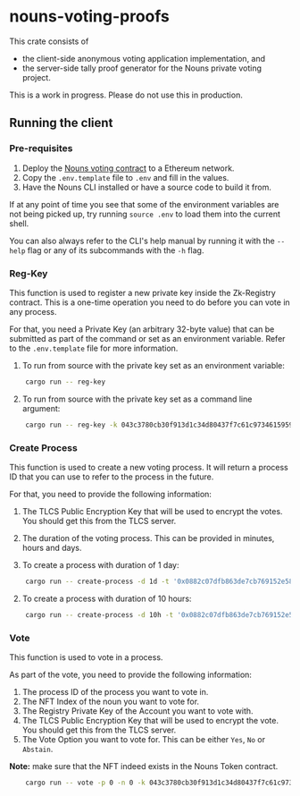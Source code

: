 # nouns-voting-proofs

This crate consists of

- the client-side anonymous voting application implementation, and
- the server-side tally proof generator
  for the Nouns private voting project.

This is a work in progress. Please do not use this in production.

## Running the client

### Pre-requisites

1. Deploy the [Nouns voting contract]() to a Ethereum network.
2. Copy the `.env.template` file to `.env` and fill in the values.
3. Have the Nouns CLI installed or have a source code to build it from.

If at any point of time you see that some of the environment variables are not being picked up, try
running `source .env` to load them into the current shell.

You can also always refer to the CLI's help manual by running it with the `--help` flag or any of its subcommands with
the `-h` flag.

### Reg-Key

This function is used to register a new private key inside the Zk-Registry contract. This is a one-time operation you
need to do before you can vote in any process.

For that, you need a Private Key (an arbitrary 32-byte value) that can be submitted as part of the command or set as an
environment variable. Refer to the `.env.template` file for more information.

1. To run from source with the private key set as an environment variable:

```bash
    cargo run -- reg-key
```

2. To run from source with the private key set as a command line argument:

```bash
    cargo run -- reg-key -k 043c3780cb30f913d1c34d80437f7c61c973461595986e899ee6a8171143db1d
```

### Create Process

This function is used to create a new voting process. It will return a process ID that you can use to refer to the
process in the future.

For that, you need to provide the following information:

1. The TLCS Public Encryption Key that will be used to encrypt the votes. You should get this from the TLCS server.
2. The duration of the voting process. This can be provided in minutes, hours and days.

1. To create a process with duration of 1 day:

```bash
    cargo run -- create-process -d 1d -t '0x0882c07dfb863de7cb769152e581f987b01f723d3cf9a00b3801fd3c206b9537, 0x1f3179c62406bf009ae22a0b15d8d5cf156b9d6945c23aabedea2def1d929364'`
```

2. To create a process with duration of 10 hours:

```bash
    cargo run -- create-process -d 10h -t '0x0882c07dfb863de7cb769152e581f987b01f723d3cf9a00b3801fd3c206b9537, 0x1f3179c62406bf009ae22a0b15d8d5cf156b9d6945c23aabedea2def1d929364'`
```

### Vote

This function is used to vote in a process.

As part of the vote, you need to provide the following information:

1. The process ID of the process you want to vote in.
2. The NFT Index of the noun you want to vote for.
3. The Registry Private Key of the Account you want to vote with.
4. The TLCS Public Encryption Key that will be used to encrypt the vote. You should get this from the TLCS server.
5. The Vote Option you want to vote for. This can be either `Yes`, `No` or `Abstain`.

**Note:** make sure that the NFT indeed exists in the Nouns Token contract.

```bash
    cargo run -- vote -p 0 -n 0 -k 043c3780cb30f913d1c34d80437f7c61c973461595986e899ee6a8171143db1d -v y -t '0x0882c07dfb863de7cb769152e581f987b01f723d3cf9a00b3801fd3c206b9537, 0x1f3179c62406bf009ae22a0b15d8d5cf156b9d6945c23aabedea2def1d929364' 
```




